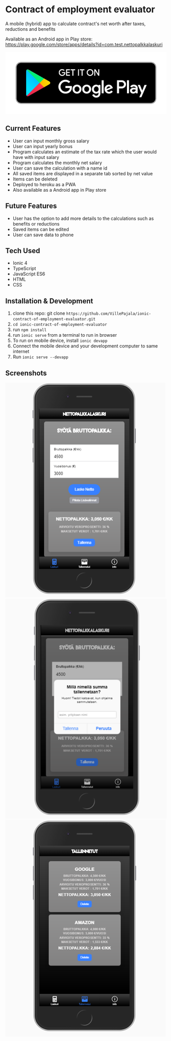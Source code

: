 # Contract of employment evaluator

A mobile (hybrid) app to calculate contract's net worth after taxes, reductions and benefits

Available as an Android app in Play store: https://play.google.com/store/apps/details?id=com.test.nettopalkkalaskuri

[![Nettopalkkalaskuri](src/assets/img/play.png)](https://play.google.com/store/apps/details?id=com.test.nettopalkkalaskuri)

## Current Features

* User can input monthly gross salary
* User can input yearly bonus
* Program calculates an estimate of the tax rate which the user would have with input salary
* Program calculates the monthly net salary
* User can save the calculation with a name id
* All saved items are displayed in a separate tab sorted by net value
* Items can be deleted
* Deployed to heroku as a PWA
* Also available as a Android app in Play store

## Future Features

* User has the option to add more details to the calculations such as benefits or reductions
* Saved items can be edited
* User can save data to phone

## Tech Used

* Ionic 4
* TypeScript
* JavaScript ES6
* HTML
* CSS

## Installation & Development
1. clone this repo: git clone `https://github.com/VillePajala/ionic-contract-of-employment-evaluator.git`
2. `cd ionic-contract-of-employment-evaluator`
3. run `npm install`
4. run `ionic serve` from a terminal to run in browser
5. To run on mobile device, install `ionic devapp`
6. Connect the mobile device and your development computer to same internet
7. Run `ionic serve --devapp`

## Screenshots

![](src/assets/img/screenshot1.png)
![](src/assets/img/screenshot2.png)
![](src/assets/img/screenshot3.png)

